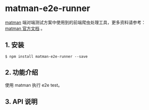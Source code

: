 # matman-e2e-runner

[matman](https://github.com/matmanjs/matman) 端对端测试方案中使用到的前端爬虫处理工具，更多资料请参考： [matman 官方文档](https://matmanjs.github.io/matman/) 。

## 1. 安装

```
$ npm install matman-e2e-runner --save
```

## 2. 功能介绍

使用 matman 执行 e2e test。

## 3. API 说明
